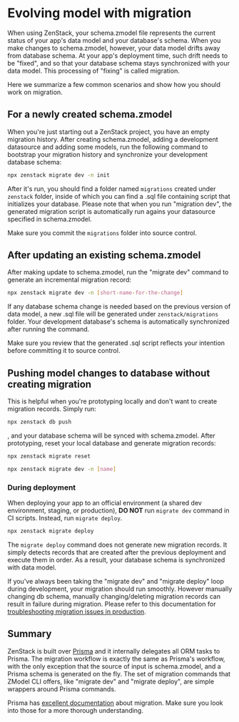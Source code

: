 # Evolving model with migration

When using ZenStack, your schema.zmodel file represents the current status of your app's data model and your database's schema. When you make changes to schema.zmodel, however, your data model drifts away from database schema. At your app's deployment time, such drift needs to be "fixed", and so that your database schema stays synchronized with your data model. This processing of "fixing" is called migration.

Here we summarize a few common scenarios and show how you should work on migration.

## For a newly created schema.zmodel

When you're just starting out a ZenStack project, you have an empty migration history. After creating schema.zmodel, adding a development datasource and adding some models, run the following command to bootstrap your migration history and synchronize your development database schema:

```bash
npx zenstack migrate dev -n init
```

After it's run, you should find a folder named `migrations` created under `zenstack` folder, inside of which you can find a .sql file containing script that initializes your database. Please note that when you run "migration dev", the generated migration script is automatically run agains your datasource specified in schema.zmodel.

Make sure you commit the `migrations` folder into source control.

## After updating an existing schema.zmodel

After making update to schema.zmodel, run the "migrate dev" command to generate an incremental migration record:

```bash
npx zenstack migrate dev -n [short-name-for-the-change]
```

If any database schema change is needed based on the previous version of data model, a new .sql file will be generated under `zenstack/migrations` folder. Your development database's schema is automatically synchronized after running the command.

Make sure you review that the generated .sql script reflects your intention before committing it to source control.

## Pushing model changes to database without creating migration

This is helpful when you're prototyping locally and don't want to create migration records. Simply run:

```bash
npx zenstack db push
```

, and your database schema will be synced with schema.zmodel. After prototyping, reset your local database and generate migration records:

```bash
npx zenstack migrate reset
```

```bash
npx zenstack migrate dev -n [name]
```

### During deployment

When deploying your app to an official environment (a shared dev environment, staging, or production), **DO NOT** run `migrate dev` command in CI scripts. Instead, run `migrate deploy`.

```bash
npx zenstack migrate deploy
```

The `migrate deploy` command does not generate new migration records. It simply detects records that are created after the previous deployment and execute them in order. As a result, your database schema is synchronized with data model.

If you've always been taking the "migrate dev" and "migrate deploy" loop during development, your migration should run smoothly. However manually changing db schema, manually changing/deleting migration records can result in failure during migration. Please refer to this documentation for [troubleshooting migration issues in production](https://www.prisma.io/docs/guides/database/production-troubleshooting).

## Summary

ZenStack is built over [Prisma](https://www.prisma.io ':target=blank') and it internally delegates all ORM tasks to Prisma. The migration workflow is exactly the same as Prisma's workflow, with the only exception that the source of input is schema.zmodel, and a Prisma schema is generated on the fly. The set of migration commands that ZModel CLI offers, like "migrate dev" and "migrate deploy", are simple wrappers around Prisma commands.

Prisma has [excellent documentation](https://www.prisma.io/docs/concepts/components/prisma-migrate ':target=blank') about migration. Make sure you look into those for a more thorough understanding.
